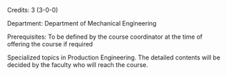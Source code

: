 Credits: 3 (3-0-0)

Department: Department of Mechanical Engineering

Prerequisites: To be defined by the course coordinator at the time of offering the course if required

Specialized topics in Production Engineering. The detailed contents will be decided by the faculty who will reach the course.